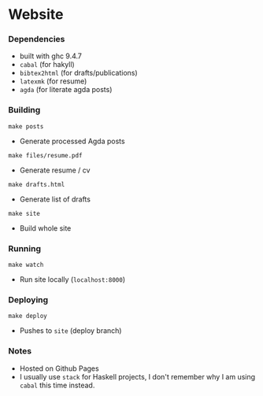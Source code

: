# Website

### Dependencies

- built with ghc 9.4.7
- `cabal` (for hakyll)
- `bibtex2html` (for drafts/publications)
- `latexmk` (for resume)
- `agda` (for literate agda posts)

### Building

```make posts```

- Generate processed Agda posts

```make files/resume.pdf```

- Generate resume / cv

```make drafts.html```

- Generate list of drafts

```make site```

- Build whole site

### Running

```make watch```

- Run site locally (`localhost:8000`)

### Deploying

```make deploy```

- Pushes to `site` (deploy branch)

### Notes
- Hosted on Github Pages
- I usually use `stack` for Haskell projects, I don't remember why I am using `cabal` this time
  instead.
